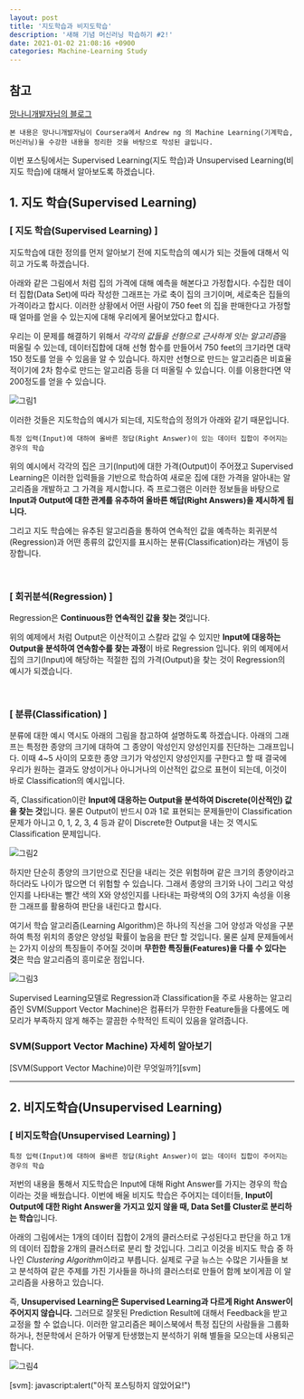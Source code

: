 ```yaml
---
layout: post
title: '지도학습과 비지도학습'
description: '새해 기념 머신러닝 학습하기 #2!'
date: 2021-01-02 21:08:16 +0900
categories: Machine-Learning Study
---
```

## 참고
[망나니개발자님의 블로그][man]

    본 내용은 망나니개발자님이 Coursera에서 Andrew ng 의 Machine Learning(기계학습, 머신러닝)을 수강한 내용을 정리한 것을 바탕으로 작성된 글입니다. 

이번 포스팅에서는 Supervised Learning(지도 학습)과 Unsupervised Learning(비지도 학습)에 대해서 알아보도록 하겠습니다.

## 1. 지도 학습(Supervised Learning)
### [ 지도 학습(Supervised Learning) ]
지도학습에 대한 정의를 먼저 알아보기 전에 지도학습의 예시가 되는 것들에 대해서 익히고 가도록 하겠습니다. 

아래와 같은 그림에서 처럼 집의 가격에 대해 예측을 해본다고 가정합시다. 수집한 데이터 집합(Data Set)에 따라 작성한 그래프는 가로 축이 집의 크기이며, 세로축은 집들의 가격이라고 합시다. 이러한 상황에서 어떤 사람이 750 feet 의 집을 판매한다고 가정할 때 얼마를 얻을 수 있는지에 대해 우리에게 물어보았다고 합시다. 

우리는 이 문제를 해결하기 위해서 *각각의 값들을 선형으로 근사하게 잇는 알고리즘*을 떠올릴 수 있는데, 데이터집합에 대해 선형 함수를 만들어서 750 feet의 크기라면 대략 150 정도를 얻을 수 있음을 알 수 있습니다. 하지만 선형으로 만드는 알고리즘은 비효율적이기에 2차 함수로 만드는 알고리즘 등을 더 떠올릴 수 있습니다. 이를 이용한다면 약 200정도를 얻을 수 있습니다.

![그림1](https://t1.daumcdn.net/cfile/tistory/994375375A3767BA20)

이러한 것들은 지도학습의 예시가 되는데, 지도학습의 정의가 아래와 같기 때문입니다.

    특정 입력(Input)에 대하여 올바른 정답(Right Answer)이 있는 데이터 집합이 주어지는 경우의 학습

위의 예시에서 각각의 집은 크기(Input)에 대한 가격(Output)이 주어졌고 Supervised Learning은 이러한 입력들을 기반으로 학습하여 새로운 집에 대한 가격을 알아내는 알고리즘을 개발하고 그 가격을 제시합니다. 즉 프로그램은 이러한 정보들을 바탕으로 **Input과 Output에 대한 관계를 유추하여 올바른 해답(Right Answers)을 제시하게 됩니다.**

그리고 지도 학습에는 유추된 알고리즘을 통하여 연속적인 값을 예측하는 회귀분석(Regression)과 어떤 종류의 값인지를 표시하는 분류(Classification)라는 개념이 등장합니다.

<br>

### [ 회귀분석(Regression) ]

Regression은 **Continuous한 연속적인 값을 찾는 것**입니다. 

위의 예제에서 처럼 Output은 이산적이고 스칼라 값일 수 있지만 **Input에 대응하는 Output을 분석하여 연속함수를 찾는 과정**이 바로 Regression 입니다. 위의 예제에서 집의 크기(Input)에 해당하는 적절한 집의 가격(Output)을 찾는 것이 Regression의 예시가 되겠습니다.

<br>

### [ 분류(Classification) ]

분류에 대한 예시 역시도 아래의 그림을 참고하여 설명하도록 하겠습니다. 아래의 그래프는 특정한 종양의 크기에 대하여 그 종양이 악성인지 양성인지를 진단하는 그래프입니다. 이때 4~5 사이의 모호한 종양 크기가 악성인지 양성인지를 구한다고 할 때 결국에 우리가 원하는 결과도 양성이거나 아니거나의 이산적인 값으로 표현이 되는데, 이것이 바로 Classification의 예시입니다.

즉, Classification이란 **Input에 대응하는 Output을 분석하여 Discrete(이산적인) 값을 찾는 것**입니다. 물론 Output이 반드시 0과 1로 표현되는 문제들만이 Classification 문제가 아니고 0, 1, 2, 3, 4 등과 같이 Discrete한 Output을 내는 것 역시도 Classification 문제입니다. 

![그림2](https://t1.daumcdn.net/cfile/tistory/99C61B495A37739833)

하지만 단순히 종양의 크기만으로 진단을 내리는 것은 위험하며 같은 크기의 종양이라고 하더라도 나이가 많으면 더 위험할 수 있습니다. 그래서 종양의 크기와 나이 그리고 악성인지를 나타내는 빨간 색의 X와 양성인지를 나타내는 파랑색의 O의 3가지 속성을 이용한 그래프를 활용하여 판단을 내린다고 합시다. 

여기서 학습 알고리즘(Learning Algorithm)은 하나의 직선을 그어 양성과 악성을 구분하여 특정 위치의 종양은 양성일 확률이 높음을 판단 할 것입니다. 물론 실제 문제들에서는 2가지 이상의 특징들이 주어질 것이며 **무한한 특징들(Features)을 다룰 수 있다는 것**은 학습 알고리즘의 흥미로운 점입니다.

![그림3](https://t1.daumcdn.net/cfile/tistory/99EBCC355A37773731)

Supervised Learning모델로 Regression과 Classification을 주로 사용하는 알고리즘인 SVM(Support Vector Machine)은 컴퓨터가 무한한 Feature들을 다룸에도 메모리가 부족하지 않게 해주는 깔끔한 수학적인 트릭이 있음을 알려줍니다.

### SVM(Support Vector Machine) 자세히 알아보기
[SVM(Support Vector Machine)이란 무엇일까?][svm]

---

## 2. 비지도학습(Unsupervised Learning)

### [ 비지도학습(Unsupervised Learning) ]

    특정 입력(Input)에 대하여 올바른 정답(Right Answer)이 없는 데이터 집합이 주어지는 경우의 학습

저번의 내용을 통해서 지도학습은 Input에 대해 Right Answer를 가지는 경우의 학습이라는 것을 배웠습니다. 이번에 배울 비지도 학습은 주어지는 데이터들, **Input이 Output에 대한 Right Answer을 가지고 있지 않을 때, Data Set를 Cluster로 분리하는 학습**입니다. 

아래의 그림에서는 1개의 데이터 집합이 2개의 클러스터로 구성된다고 판단을 하고 1개의 데이터 집합을 2개의 클러스터로 분리 할 것입니다. 그리고 이것을 비지도 학습 중 하나인 *Clustering Algorithm*이라고 부릅니다. 실제로 구글 뉴스는 수많은 기사들을 보고 분석하여 같은 주제를 가진 기사들을 하나의 클러스터로 만들어 함께 보이게끔 이 알고리즘을 사용하고 있습니다. 

즉, **Unsupervised Learning은 Supervised Learning과 다르게 Right Answer이 주어지지 않습니다.** 그러므로 잘못된 Prediction Result에 대해서 Feedback을 받고 교정을 할 수 없습니다. 이러한 알고리즘은 페이스북에서 특정 집단의 사람들을 그룹화하거나, 천문학에서 은하가 어떻게 탄생했는지 분석하기 위해 별들을 모으는데 사용되곤 합니다.

![그림4](https://t1.daumcdn.net/cfile/tistory/99F828455A37C41F1A)






[man]: https://mangkyu.tistory.com/31?category=767742
[svm]: javascript:alert("아직 포스팅하지 않았어요!")

<style scoped>
    body{
    }
</style>